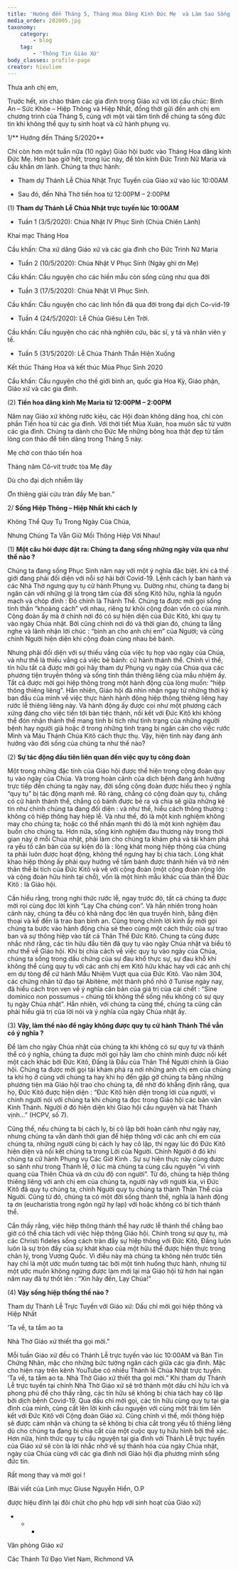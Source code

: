 ```yaml
---
title: 'Hướng đến Tháng 5, Tháng Hoa Dâng Kính Đức Mẹ  và Làm Sao Sống Hiệp Thông – Hiệp Nhất khi Cách Ly'
media_order: 202005.jpg
taxonomy:
    category:
        - blog
    tag:
        - 'Thông Tin Giáo Xứ'
body_classes: profile-page
creator: hieuliem
---
```


Thưa anh chị em,

 

Trước hết, xin chào thăm các gia đình trong Giáo xứ với lời cầu chúc: Bình An – Sức Khỏe – Hiệp Thông và Hiệp Nhất, đồng thời gửi đến anh chị em chương trinh của Tháng 5, cùng với một vài tâm tình để chúng ta sống đức tin khi không thể quy tụ sinh hoạt và cử hành phụng vụ.

 

1/** Hướng đến Tháng 5/2020**

 

Chỉ còn hơn một tuần nữa (10 ngày) Giáo hội bước vào Tháng Hoa dâng kính Đức Mẹ. Hơn bao giờ hết, trong lúc này, để tôn kính Đức Trinh Nữ Maria và cầu khấn ơn lành. Chúng ta thực hành:

- Tham dự Thánh Lễ Chúa Nhật Trực Tuyến của Giáo xứ vào lúc 10:00AM

- Sau đó, đến Nhà Thờ tiến hoa từ 12:00PM – 2:00PM

 

(1) **Tham dự Thánh Lễ Chúa Nhật trực tuyến lúc 10:00AM**

 

- Tuần 1 (3/5/2020): Chúa Nhật IV Phục Sinh (Chúa Chiên Lành)

Khai mạc Tháng Hoa

Cầu khấn: Cha xứ dâng Giáo xứ và các gia đình cho Đức Trinh Nữ Maria

- Tuần 2 (10/5/2020): Chúa Nhật V Phục Sinh (Ngày ghi ơn Mẹ)

Cầu khấn: Cầu nguyện cho các hiền mẫu còn sống cũng như qua đời

- Tuần 3 (17/5/2020): Chúa Nhật VI Phục Sinh.

Cầu khấn: Cầu nguyện cho các linh hồn đã qua đời trong đại dịch Co-vid-19

- Tuần 4 (24/5/2020): Lễ Chúa Giêsu Lên Trời.

Cầu khấn: Cầu nguyện cho các nhà nghiên cứu, bác sĩ, y tá và nhân viên y tế.

- Tuần 5 (31/5/2020): Lễ Chúa Thánh Thần Hiện Xuống

Kết thúc Tháng Hoa và kết thúc Mùa Phục Sinh 2020

Cầu khấn: Cầu nguyện cho thế giới bình an, quốc gia Hoa Kỳ, Giáo phận, Giáo xứ và các gia đình.

 

(2) **Tiến hoa dâng kính Mẹ Maria từ 12:00PM – 2:00PM**

 

Năm nay Giáo xứ không rước kiệu, các Hội đoàn không dâng hoa, chỉ còn phần Tiến hoa từ các gia đình. Với thời tiết Mùa Xuân, hoa muôn sắc từ vườn các gia đình. Chúng ta dành cho Đức Mẹ những bông hoa thật đẹp từ tấm lòng con thảo để tiến dâng trong Tháng 5 này.

 

Mẹ chờ con thảo tiến hoa

Tháng năm Cô-vít trước tòa Mẹ đây

Dù cho đại dịch nhiễm lây

Ơn thiêng giải cứu tràn đầy Mẹ ban.”

 

2/ **Sống Hiệp Thông – Hiệp Nhất khi cách ly**

 

Không Thể Quy Tụ Trong Ngày Của Chúa,

Nhưng Chúng Ta Vẫn Giữ Mối Thông Hiệp Với Nhau!

 

(1) **Một câu hỏi được đặt ra: Chúng ta đang sống những ngày vừa qua như thế nào ?**


Chúng ta đang sống Phục Sinh năm nay với một ý nghĩa đặc biệt. khi cả thế giới đang phải đối diện với nỗi sợ hãi bởi Covid-19. Lệnh cách ly ban hành và các Nhà Thờ ngưng quy tụ cử hành Phụng vụ. Dường như, chúng ta đang bị ngăn cản với những gì là trọng tâm của đời sống Kitô hữu, nghĩa là nguồn mạch và chóp đỉnh : Đó chính là Thánh Thể. Chúng ta được mời gọi sống tinh thần “khoảng cách” với nhau, riêng tư khỏi cộng đoàn vốn có của mình. Cộng đoàn ấy mà ở chính nơi đó có sự hiện diện của Đức Kitô, khi quy tụ vào ngày Chúa nhật. Bởi cũng chính nơi đó và thời gian đó, chúng ta lắng nghe và lãnh nhận lời chúc : “bình an cho anh chị em” của Người; và cũng chính Người hiện diện khi cộng đoàn cùng nhau bẻ bánh.

Nhưng phải đối diện với sự thiếu vắng của việc tụ họp vào ngày của Chúa, và như thế là thiếu vắng cả việc bẻ bánh: cử hành thánh thể. Chính vì thế, tín hữu tất cả được mời gọi hãy tham dự Phụng vụ ngày của Chúa qua các phương tiện truyền thông và sống tinh thần thiêng liêng của mầu nhiệm ấy. Tất cả được mời gọi hiệp thông trong một hành động của lòng muốn: “hiệp thông thiêng liêng”. Hẳn nhiên, Giáo hội đã nhìn nhận ngay từ những thời kỳ ban đầu của mình về việc thực hành hành động hiệp thông thiêng liêng hay rước lễ thiêng liêng này. Và hành động ấy được coi như một phương cách xứng đáng cho việc tiến tới bàn tiệc thánh, nối kết với Đức Kitô khi không thể đón nhận thánh thể mang tính bí tích như tình trạng của những người bệnh hay người già hoặc ở trong những tình trạng bị ngăn cản cho việc rước Mình và Máu Thánh Chúa Kitô cách thực thụ. Vậy, hiện tình này đang ảnh hưởng vào đời sống của chúng ta như thế nào?

(2) **Sự tác động đầu tiên liên quan đến việc quy tụ công đoàn**


Một trong những đặc tính của Giáo hội được thể hiện trong cộng đoàn quy tụ vào ngày của Chúa. Và trong hoàn cảnh của dịch bệnh đang ảnh hưởng trực tiếp đến chúng ta ngày nay, đời sống cộng đoàn được hiểu theo ý nghĩa “quy tụ” bị tác động mạnh mẽ. Rõ ràng, chẳng có cộng đoàn quy tụ, chẳng có cử hành thánh thể, chẳng có bánh được bẻ ra và chia sẽ giữa những kẻ tin như chính chúng ta đang đối diện : và như thế, hiểu cách thông thường : không có hiệp thông hay hiệp lễ. Và như thế, đó là một kinh nghiệm không may cho chúng ta; hoặc có thể nhấn mạnh thì đó là một kinh nghiệm đau buồn cho chúng ta. Hơn nữa, sống kinh nghiệm đau thương này trong thời gian này ở mỗi Chúa nhật, phải làm cho chúng ta khám phá và tái khám phá ra yếu tố căn bản của sự kiện đó là : lòng khát mong hiệp thông của chúng ta phải luôn được hoạt động, không thể ngưng hay bị chia tách. Lòng khát khao hiệp thông ấy phải quy hướng về tấm bánh được thánh hiến và trở nên thân thể bí tích của Đức Kitô và về với cộng đoàn (một cộng đoàn rộng lớn và cộng đoàn hữu hình tại chỗ), vốn là một hình mẫu khác của thân thể Đức Kitô : là Giáo hội.


Cần hiểu rằng, trong nghi thức rước lễ, ngay trước đó, tất cả chúng ta được mời rọi cùng đọc lời kinh “Lạy Cha chúng con”. Và hẳn nhiên trong hoàn cảnh này, chúng ta đều có khả năng đọc lên qua truyền hình, bằng điện thoại và kế đến là trao ban bình an. Cũng trong chính lời kinh ấy mời gọi chúng ta bước vào hành động chia sẻ theo cùng một cách thức của sự trao ban và sự thông hiệp vào tất cả Thân Thể Đức Kitô.
Chúng ta cũng được nhắc nhớ rằng, các tín hữu đầu tiên đã quy tụ vào ngày Chúa nhật và biểu tõ như thế về Giáo hội. Khi bị chia cách về việc quy tụ vào ngày của Chúa, chúng ta sống trong dấu chứng của sự đau khổ thực sự, sự đau khỗ khi không thể cùng quy tụ với các anh chị em Kitô hữu khác hay với các anh chị em dự tòng để cử hành Mầu Nhiệm Vượt qua của Đức Kitô. Vào năm 304, các chứng nhân tử đạo tại Abitène, một thành phố nhỏ ở Tunise ngày nay, đã hiểu cách trọn vẹn về ý nghĩa căn bản của giá trị của cái chết : “Sine dominico non possumus – chúng tôi không thể sống nếu không có sự quy tụ ngày Chúa nhật”.  Hẳn nhiên, với chúng ta cũng thế, chúng ta cũng cần phải hiểu giá trị của lời nói và ý nghĩa của ngày Chúa nhật ấy.


(3) **Vậy, làm thế nào để ngày không được quy tụ cử hành Thánh Thể vẫn có ý nghĩa ?**


Để làm cho ngày Chúa nhật của chúng ta khi không có sự quy tự và thánh thể có ý nghĩa, chúng ta được mời gọi hãy làm cho chính mình được nối kết một cách khác bởi Đức Kitô, Đấng là Đầu của Thân Thể Người chính là Giáo hội. Chúng ta được mời gọi tái khám phá ra nơi những anh chị em của chúng ta khi họ ở cùng với chúng ta hay khi họ đến gặp gỡ chúng ta bằng những phương tiện mà Giáo hội trao cho chúng ta, để nhờ đó khẳng định rằng, qua họ, Đức Kitô được hiện diện : “Đức Kitô hiện diện trong lời của người, vì chính người nói với chúng ta khi chúng ta đọc trong Giáo hội các bản văn Kinh Thánh. Người ở đó hiện diện khi Giao hội cầu nguyện và hát Thánh vịnh…” (HCPV, số 7).


Cũng thế, nếu chúng ta bị cách ly, bị cô lập bởi hoàn cảnh như ngày nay, nhưng chúng ta vẫn dành thời gian để hiệp thông với các anh chị em cúa chúng ta, những người cũng bị cách ly hay cô lập, thì ngay lúc đó Đức Kitô hiện diện và nối kết chúng ta trong Lời của Người. Chính Người ở đó khi chúng ta cử hành Phụng vụ Các Giờ Kinh . Sự sự hiện thực này cũng được so sánh như trong Thánh lễ, ở lúc mà chúng ta cùng cầu nguyện “vì vinh quang của Thiên Chúa và ơn cứu độ con người”. Từ đó, chúng ta hiệp thông thiêng liêng với anh chị em của chúng ta, người này với người kia, vì Đức Kitô đã quy tụ chúng ta, chính Người quy tụ chúng ta thành Thân Thể của Người. Cũng từ đó, chúng ta có một đời sống thánh thể, nghĩa là hành động tạ ơn (eucharistia trong ngôn ngữ hy lạp) với hoặc không có bí tích thánh thể.


Cần thấy rằng, việc hiệp thông thánh thể hay rước lễ thánh thể chẳng bao giờ có thể chia tách với việc hiệp thông Giáo hội. Chính trong sự quy tụ, mà các Christi fideles sống cách tràn đầy sự hiệp thông với Đức Kitô, Đấng luôn luôn là sự tròn đầy của sự khát khao của một hữu thể được hiện thực trong chân lý, trong Vương Quốc.  Vì điều này mà chúng ta không nên trước tiên hay chỉ là một ước muốn tương tác bởi một tình huống thực hành, nhưng từ một ước muốn không ngừng được làm mới lại mà Giáo hội từ hơn hai ngàn năm nay đã tự thốt lên : “Xin hãy đến, Lạy Chúa!”


(4) **Vậy sống hiệp thống thế nào ?**

Tham dự Thánh Lễ Trực Tuyến với Giáo xứ: Dấu chỉ mời gọi hiệp thông và Hiệp Nhất


’Ta về, ta tắm ao ta

Nhà Thờ Giáo xứ thiết tha gọi mời.”

 

Mỗi tuần Giáo xứ đều có Thánh Lễ trực tuyến vào lúc 10:00AM và Bản Tin Chứng Nhân, mặc cho những bức tường ngăn cách giữa các gia đình. Mặc cho hiện nay trên kênh YouTube có nhiều Thánh lễ Chúa Nhật trực tuyến. ’Ta về, ta tắm ao ta. Nhà Thờ Giáo xứ thiết tha gọi mời.” Khi tham dự Thánh Lễ trực tuyến tại chính Nhà Thờ Giáo xứ sẽ trở thành một dấu chỉ hữu ích và phong phú để cho thấy rằng, các tín hữu sẽ không bị chia tách hay cô lập bởi dịch bệnh Covid-19. Qua dấu chỉ mời gọi, các tín hữu cùng quy tụ tại gia đình của mình, cùng cất lên lời kinh cầu nguyện với cùng một trái tim liên kết với Đức Kitô với Cộng đoàn Giáo xứ. Cũng chính vì thế, mối thông hiệp sẽ được cảm nhận và chúng ta sẽ không bị chia cắt trong yếu tố thiêng liêng dù cho chúng ta đang bị chia cắt của một cuộc quy tụ hữu hình bởi thể xác. Hơn nữa, hình thức quy tụ cầu nguyện tại gia đình với Thánh Lễ trực tuyến của Giáo xứ sẽ còn là lời nhắc nhở về sự thánh hóa của ngày Chúa nhật, ngày của Chúa cùng với các gia đình nơi Giáo hội địa phương mình sống đức tin.

 

Rất mong thay và mời gọi !

(Bài viết của Linh mục Giuse Nguyễn Hiển, O.P

được hiệu đính lại đôi chút cho phù hợp với sinh hoạt của Giáo xứ)

 

+ + + 

 

Văn phòng Giáo xứ

Các Thánh Tử Đạo Viet Nam, Richmond VA